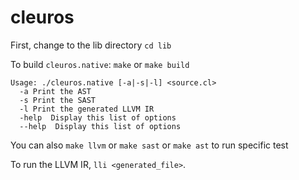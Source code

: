 # cleuros

First, change to the lib directory `cd lib`


To build `cleuros.native`: `make` or `make build` 

```
Usage: ./cleuros.native [-a|-s|-l] <source.cl>
  -a Print the AST
  -s Print the SAST
  -l Print the generated LLVM IR
  -help  Display this list of options
  --help  Display this list of options
```

You can also `make llvm` or `make sast` or `make ast` to run specific test

To run the LLVM IR, `lli <generated_file>`.
